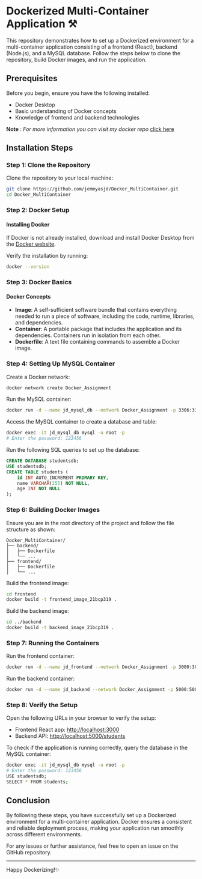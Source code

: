 # Dockerized Multi-Container Application ⚒️

This repository demonstrates how to set up a Dockerized environment for a multi-container application consisting of a frontend (React), backend (Node.js), and a MySQL database. Follow the steps below to clone the repository, build Docker images, and run the application.

## Prerequisites
Before you begin, ensure you have the following installed:
- Docker Desktop
- Basic understanding of Docker concepts
- Knowledge of frontend and backend technologies

**Note** : _For more information you can visit my docker repo_ [click here](https://github.com/jemmyasjd/Docker)

## Installation Steps

### Step 1: Clone the Repository
Clone the repository to your local machine:
```sh
git clone https://github.com/jemmyasjd/Docker_MultiContainer.git
cd Docker_MultiContainer
```

### Step 2: Docker Setup

#### Installing Docker
If Docker is not already installed, download and install Docker Desktop from the [Docker website](https://docs.docker.com/desktop/install/windows-install/).

Verify the installation by running:
```sh
docker --version
```

### Step 3: Docker Basics

#### Docker Concepts
- **Image**: A self-sufficient software bundle that contains everything needed to run a piece of software, including the code, runtime, libraries, and dependencies.
- **Container**: A portable package that includes the application and its dependencies. Containers run in isolation from each other.
- **Dockerfile**: A text file containing commands to assemble a Docker image.


### Step 4: Setting Up MySQL Container

Create a Docker network:
```sh
docker network create Docker_Assignment
```

Run the MySQL container:
```sh
docker run -d --name jd_mysql_db --network Docker_Assignment -p 3306:3306 -e MYSQL_ROOT_PASSWORD=123456 mysql:8.0
```

Access the MySQL container to create a database and table:
```sh
docker exec -it jd_mysql_db mysql -u root -p
# Enter the password: 123456
```

Run the following SQL queries to set up the database:
```sql
CREATE DATABASE studentsdb;
USE studentsdb;
CREATE TABLE students (
    id INT AUTO_INCREMENT PRIMARY KEY,
    name VARCHAR(255) NOT NULL,
    age INT NOT NULL
);
```

### Step 6: Building Docker Images

Ensure you are in the root directory of the project and follow the file structure as shown:

```
Docker_MultiContainer/
├── backend/
│   ├── Dockerfile
│   └── ...
├── frontend/
│   ├── Dockerfile
│   └── ...
```

Build the frontend image:
```sh
cd frontend
docker build -t frontend_image_21bcp319 .
```

Build the backend image:
```sh
cd ../backend
docker build -t backend_image_21bcp319 .
```

### Step 7: Running the Containers

Run the frontend container:
```sh
docker run -d --name jd_frontend --network Docker_Assignment -p 3000:3000 frontend_image_21bcp319
```

Run the backend container:
```sh
docker run -d --name jd_backend --network Docker_Assignment -p 5000:5000 backend_image_21bcp319
```

### Step 8: Verify the Setup

Open the following URLs in your browser to verify the setup:
- Frontend React app: [http://localhost:3000](http://localhost:3000)
- Backend API: [http://localhost:5000/students](http://localhost:5000/students)

To check if the application is running correctly, query the database in the MySQL container:
```sh
docker exec -it jd_mysql_db mysql -u root -p
# Enter the password: 123456
USE studentsdb;
SELECT * FROM students;
```

## Conclusion
By following these steps, you have successfully set up a Dockerized environment for a multi-container application. Docker ensures a consistent and reliable deployment process, making your application run smoothly across different environments.

For any issues or further assistance, feel free to open an issue on the GitHub repository.

---

Happy Dockerizing!✨
